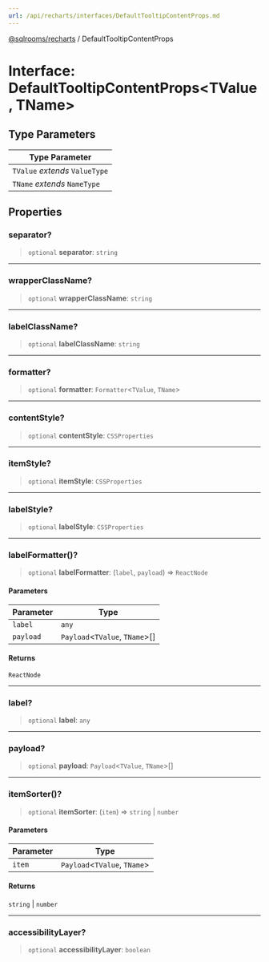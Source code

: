 ```yaml
---
url: /api/recharts/interfaces/DefaultTooltipContentProps.md
---
```

[@sqlrooms/recharts](../index.md) / DefaultTooltipContentProps

# Interface: DefaultTooltipContentProps\<TValue, TName>

## Type Parameters

| Type Parameter |
| ------ |
| `TValue` *extends* `ValueType` |
| `TName` *extends* `NameType` |

## Properties

### separator?

> `optional` **separator**: `string`

***

### wrapperClassName?

> `optional` **wrapperClassName**: `string`

***

### labelClassName?

> `optional` **labelClassName**: `string`

***

### formatter?

> `optional` **formatter**: `Formatter`<`TValue`, `TName`>

***

### contentStyle?

> `optional` **contentStyle**: `CSSProperties`

***

### itemStyle?

> `optional` **itemStyle**: `CSSProperties`

***

### labelStyle?

> `optional` **labelStyle**: `CSSProperties`

***

### labelFormatter()?

> `optional` **labelFormatter**: (`label`, `payload`) => `ReactNode`

#### Parameters

| Parameter | Type |
| ------ | ------ |
| `label` | `any` |
| `payload` | `Payload`<`TValue`, `TName`>\[] |

#### Returns

`ReactNode`

***

### label?

> `optional` **label**: `any`

***

### payload?

> `optional` **payload**: `Payload`<`TValue`, `TName`>\[]

***

### itemSorter()?

> `optional` **itemSorter**: (`item`) => `string` | `number`

#### Parameters

| Parameter | Type |
| ------ | ------ |
| `item` | `Payload`<`TValue`, `TName`> |

#### Returns

`string` | `number`

***

### accessibilityLayer?

> `optional` **accessibilityLayer**: `boolean`
